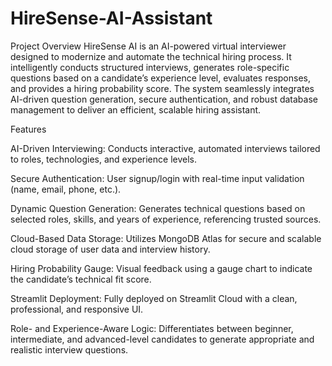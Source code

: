 # HireSense-AI-Assistant

Project Overview
HireSense AI is an AI-powered virtual interviewer designed to modernize and automate the technical hiring process. It intelligently conducts structured interviews, generates role-specific questions based on a candidate’s experience level, evaluates responses, and provides a hiring probability score. The system seamlessly integrates AI-driven question generation, secure authentication, and robust database management to deliver an efficient, scalable hiring assistant.

Features

AI-Driven Interviewing: Conducts interactive, automated interviews tailored to roles, technologies, and experience levels.

Secure Authentication: User signup/login with real-time input validation (name, email, phone, etc.).

Dynamic Question Generation: Generates technical questions based on selected roles, skills, and years of experience, referencing trusted sources.

Cloud-Based Data Storage: Utilizes MongoDB Atlas for secure and scalable cloud storage of user data and interview history.

Hiring Probability Gauge: Visual feedback using a gauge chart to indicate the candidate’s technical fit score.

Streamlit Deployment: Fully deployed on Streamlit Cloud with a clean, professional, and responsive UI.

Role- and Experience-Aware Logic: Differentiates between beginner, intermediate, and advanced-level candidates to generate appropriate and realistic interview questions.
